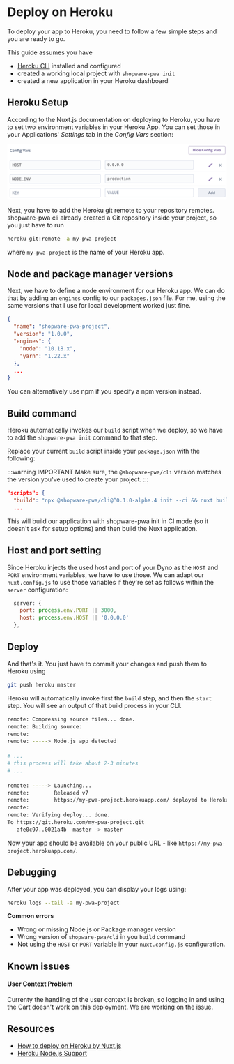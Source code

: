 # Deploy on Heroku

To deploy your app to Heroku, you need to follow a few simple steps and you are ready to go.

This guide assumes you have

 * [Heroku CLI](https://devcenter.heroku.com/articles/heroku-cli) installed and configured
 * created a working local project with `shopware-pwa init`
 * created a new application in your Heroku dashboard

## Heroku Setup

According to the Nuxt.js documentation on deploying to Heroku, you have to set two environment variables in your Heroku App. You can set those in your Applications' *Settings* tab in the *Config Vars* section:

![Heroku Configuration](./../../../assets/heroku_config_vars.png)

Next, you have to add the Heroku git remote to your repository remotes. shopware-pwa cli already created a Git repository inside your project, so you just have to run

```bash
heroku git:remote -a my-pwa-project
```

where `my-pwa-project` is the name of your Heroku app.

## Node and package manager versions

Next, we have to define a node environment for our Heroku app. We can do that by adding an `engines` config to our `packages.json` file. For me, using the same versions that I use for local development worked just fine.

```json
{
  "name": "shopware-pwa-project",
  "version": "1.0.0",
  "engines": {
    "node": "10.18.x",
    "yarn": "1.22.x"
  },
  ...
}
```

You can alternatively use npm if you specify a npm version instead.

## Build command

Heroku automatically invokes our `build` script when we deploy, so we have to add the `shopware-pwa init` command to that step.

Replace your current `build` script inside your `package.json` with the following:

:::warning IMPORTANT
Make sure, the `@shopware-pwa/cli` version matches the version you've used to create your project.
:::

```json
"scripts": {
  "build": "npx @shopware-pwa/cli@^0.1.0-alpha.4 init --ci && nuxt build",
  ...
```

This will build our application with shopware-pwa init in CI mode (so it doesn't ask for setup options) and then build the Nuxt application.

## Host and port setting

Since Heroku injects the used host and port of your Dyno as the `HOST` and `PORT` environment variables, we have to use those. We can adapt our `nuxt.config.js` to use those variables if they're set as follows within the `server` configuration:

```js
  server: {
    port: process.env.PORT || 3000,
    host: process.env.HOST || '0.0.0.0'
  },
```

## Deploy

And that's it. You just have to commit your changes and push them to Heroku using

```bash
git push heroku master
```

Heroku will automatically invoke first the `build` step, and then the `start` step. You will see an output of that build process in your CLI.

```bash
remote: Compressing source files... done.
remote: Building source:
remote:
remote: -----> Node.js app detected

# ...
# this process will take about 2-3 minutes
# ...

remote: -----> Launching...
remote:        Released v7
remote:        https://my-pwa-project.herokuapp.com/ deployed to Heroku
remote:
remote: Verifying deploy... done.
To https://git.heroku.com/my-pwa-project.git
   afe0c97..0021a4b  master -> master
```

Now your app should be available on your public URL - like `https://my-pwa-project.herokuapp.com/`.

## Debugging

After your app was deployed, you can display your logs using:

```bash
heroku logs --tail -a my-pwa-project
```

**Common errors**

 * Wrong or missing Node.js or Package manager version
 * Wrong version of `shopware-pwa/cli` in you `build` command
 * Not using the `HOST` or `PORT` variable in your `nuxt.config.js` configuration.

## Known issues

#### User Context Problem

Currenty the handling of the user context is broken, so logging in and using the Cart doesn't work on this deployment. We are working on the issue.

## Resources

 * [How to deploy on Heroku by Nuxt.js](https://nuxtjs.org/faq/heroku-deployment/)
 * [Heroku Node.js Support](https://devcenter.heroku.com/articles/nodejs-support)